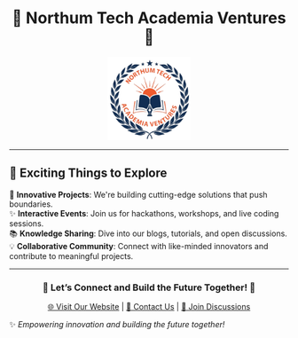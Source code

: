 <div align="center">

# 🌟 Northum Tech Academia Ventures 🌟

<img src="../logo.png" width="150" style="border-radius: 50; border: 2 solid #ccc;" />

</div>

---

## 🚀 Exciting Things to Explore

🎉 **Innovative Projects**: We're building cutting-edge solutions that push boundaries.  
✨ **Interactive Events**: Join us for hackathons, workshops, and live coding sessions.  
📚 **Knowledge Sharing**: Dive into our blogs, tutorials, and open discussions.  
💡 **Collaborative Community**: Connect with like-minded innovators and contribute to meaningful projects.

---

<div align="center">

### 💌 **Let’s Connect and Build the Future Together!** 💌  
[🌐 Visit Our Website](https://olpmonitor.com) | [📧 Contact Us](mailto:support@olpmonitor.com) | [🚀 Join Discussions](https://github.com/organization-name/discussions)

</div>

✨ _Empowering innovation and building the future together!_
